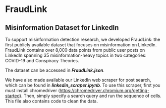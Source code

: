 # FraudLink
## Misinformation Dataset for LinkedIn

To support misinformation detection research, we developed FraudLink: the first publicly available dataset that focuses on misinformation on LinkedIn. FraudLink contains over 8,000 data points from public user posts on LinkedIn spanning 35 misinformation-heavy topics in two categories: COVID-19 and Conspiracy Theories.

The dataset can be accessed in _**FraudLink.json**_.

We have also made available our LinkedIn web scraper for post search, which can be found in **_linkedin_scraper.ipynb_**. To use this scraper, first you must install chromedriver (https://chromedriver.chromium.org/getting-started). Then, simply specify a search query and run the sequence of cells. This file also contains code to clean the data. 
